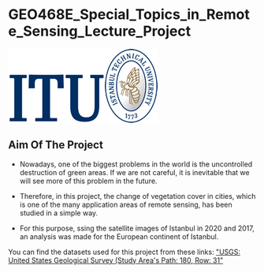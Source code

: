 # GEO468E_Special_Topics_in_Remote_Sensing_Lecture_Project

![ITU_LOGO](Logo/itu_logo.gif)

## Aim Of The Project

- Nowadays, one of the biggest problems in the world is the uncontrolled destruction of green areas. If we are not careful, it is inevitable that we will see more of this problem in the future.

- Therefore, in this project, the change of vegetation cover in cities, which is one of the many application areas of remote sensing, has been studied in a simple way.

- For this purpose, ssing the satellite images of Istanbul in 2020 and 2017, an analysis was made for the European continent of Istanbul.

You can find the datasets used for this project from these links: ["USGS: United States Geological Survey (Study Area's Path: 180, Row: 31"](https://earthexplorer.usgs.gov/)
